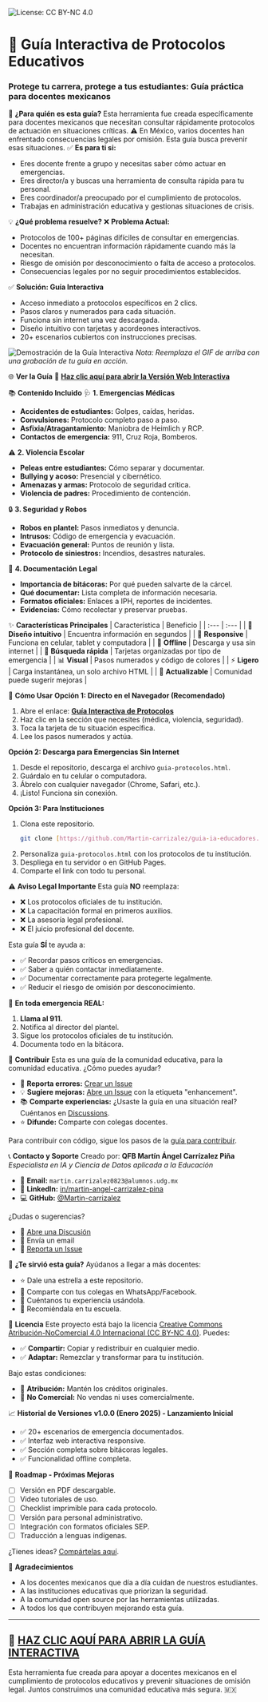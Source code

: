 ![License: CC BY-NC 4.0](https://img.shields.io/badge/License-CC%20BY--NC%204.0-lightgrey.svg)

# 🚨 Guía Interactiva de Protocolos Educativos
### Protege tu carrera, protege a tus estudiantes: Guía práctica para docentes mexicanos

🎯 **¿Para quién es esta guía?**
Esta herramienta fue creada específicamente para docentes mexicanos que necesitan consultar rápidamente protocolos de actuación en situaciones críticas.
⚠️ En México, varios docentes han enfrentado consecuencias legales por omisión. Esta guía busca prevenir esas situaciones.
✅ **Es para ti si:**
- Eres docente frente a grupo y necesitas saber cómo actuar en emergencias.
- Eres director/a y buscas una herramienta de consulta rápida para tu personal.
- Eres coordinador/a preocupado por el cumplimiento de protocolos.
- Trabajas en administración educativa y gestionas situaciones de crisis.


💡 **¿Qué problema resuelve?**
❌ **Problema Actual:**
- Protocolos de 100+ páginas difíciles de consultar en emergencias.
- Docentes no encuentran información rápidamente cuando más la necesitan.
- Riesgo de omisión por desconocimiento o falta de acceso a protocolos.
- Consecuencias legales por no seguir procedimientos establecidos.

✅ **Solución: Guía Interactiva**

- Acceso inmediato a protocolos específicos en 2 clics.
- Pasos claros y numerados para cada situación.
- Funciona sin internet una vez descargada.
- Diseño intuitivo con tarjetas y acordeones interactivos.
- 20+ escenarios cubiertos con instrucciones precisas.

![Demostración de la Guía Interactiva](https://media.giphy.com/media/v1.Y2lkPTc5MGI3NjExb3NqejlxN2hicXd5bzZlM3Z5cnZyZnZpd2s4NHc4dnBldDBoM2dyaCZlcD12MV9pbnRlcm5hbF9naWZfYnlfaWQmY3Q9Zw/3o7bu3XilJ5BOiSGic/giphy.gif)
*Nota: Reemplaza el GIF de arriba con una grabación de tu guía en acción.*


🌐 **Ver la Guía**
📖 **[Haz clic aquí para abrir la Versión Web Interactiva](https://martin-carrizalez.github.io/guia-ia-educadores/guia-protocolos.html)**


📚 **Contenido Incluido**
🩺 **1. Emergencias Médicas**

- **Accidentes de estudiantes:** Golpes, caídas, heridas.
- **Convulsiones:** Protocolo completo paso a paso.
- **Asfixia/Atragantamiento:** Maniobra de Heimlich y RCP.
- **Contactos de emergencia:** 911, Cruz Roja, Bomberos.

⚠️ **2. Violencia Escolar**

- **Peleas entre estudiantes:** Cómo separar y documentar.
- **Bullying y acoso:** Presencial y cibernético.
- **Amenazas y armas:** Protocolo de seguridad crítica.
- **Violencia de padres:** Procedimiento de contención.

🔒 **3. Seguridad y Robos**

- **Robos en plantel:** Pasos inmediatos y denuncia.
- **Intrusos:** Código de emergencia y evacuación.
- **Evacuación general:** Puntos de reunión y lista.
- **Protocolo de siniestros:** Incendios, desastres naturales.

📝 **4. Documentación Legal**

- **Importancia de bitácoras:** Por qué pueden salvarte de la cárcel.
- **Qué documentar:** Lista completa de información necesaria.
- **Formatos oficiales:** Enlaces a IPH, reportes de incidentes.
- **Evidencias:** Cómo recolectar y preservar pruebas.


✨ **Características Principales**
| Característica | Beneficio |
| :--- | :--- |
| 🎨 **Diseño intuitivo** | Encuentra información en segundos |
| 📱 **Responsive** | Funciona en celular, tablet y computadora |
| 🔌 **Offline** | Descarga y usa sin internet |
| 🎯 **Búsqueda rápida** | Tarjetas organizadas por tipo de emergencia |
| 📊 **Visual** | Pasos numerados y código de colores |
| ⚡ **Ligero** | Carga instantánea, un solo archivo HTML |
| 🔄 **Actualizable** | Comunidad puede sugerir mejoras |

🚀 **Cómo Usar**
**Opción 1: Directo en el Navegador (Recomendado)**

1.  Abre el enlace: **[Guía Interactiva de Protocolos](https://martin-carrizalez.github.io/guia-ia-educadores/guia-protocolos.html)**
2.  Haz clic en la sección que necesites (médica, violencia, seguridad).
3.  Toca la tarjeta de tu situación específica.
4.  Lee los pasos numerados y actúa.

**Opción 2: Descarga para Emergencias Sin Internet**

1.  Desde el repositorio, descarga el archivo `guia-protocolos.html`.
2.  Guárdalo en tu celular o computadora.
3.  Ábrelo con cualquier navegador (Chrome, Safari, etc.).
4.  ¡Listo! Funciona sin conexión.

**Opción 3: Para Instituciones**

1.  Clona este repositorio.
    ```bash
    git clone [https://github.com/Martin-carrizalez/guia-ia-educadores.git](https://github.com/Martin-carrizalez/guia-ia-educadores.git)
    ```
2.  Personaliza `guia-protocolos.html` con los protocolos de tu institución.
3.  Despliega en tu servidor o en GitHub Pages.
4.  Comparte el link con todo tu personal.

⚠️ **Aviso Legal Importante**
Esta guía **NO** reemplaza:

- ❌ Los protocolos oficiales de tu institución.
- ❌ La capacitación formal en primeros auxilios.
- ❌ La asesoría legal profesional.
- ❌ El juicio profesional del docente.

Esta guía **SÍ** te ayuda a:

- ✅ Recordar pasos críticos en emergencias.
- ✅ Saber a quién contactar inmediatamente.
- ✅ Documentar correctamente para protegerte legalmente.
- ✅ Reducir el riesgo de omisión por desconocimiento.

🚨 **En toda emergencia REAL:**

1.  **Llama al 911.**
2.  Notifica al director del plantel.
3.  Sigue los protocolos oficiales de tu institución.
4.  Documenta todo en la bitácora.


🤝 **Contribuir**
Esta es una guía de la comunidad educativa, para la comunidad educativa.
¿Cómo puedes ayudar?

- 🐛 **Reporta errores:** [Crear un Issue](https://github.com/Martin-carrizalez/guia-ia-educadores/issues/new/choose)
- 💡 **Sugiere mejoras:** [Abre un Issue](https://github.com/Martin-carrizalez/guia-ia-educadores/issues/new/choose) con la etiqueta "enhancement".
- 📚 **Comparte experiencias:** ¿Usaste la guía en una situación real? Cuéntanos en [Discussions](https://github.com/Martin-carrizalez/guia-ia-educadores/discussions).
- ⭐ **Difunde:** Comparte con colegas docentes.

Para contribuir con código, sigue los pasos de la [guía para contribuir](CONTRIBUTING.md).

📞 **Contacto y Soporte**
Creado por:
**QFB Martín Ángel Carrízalez Piña**
*Especialista en IA y Ciencia de Datos aplicada a la Educación*

- 📧 **Email:** `martin.carrizalez0823@alumnos.udg.mx`
- 💼 **LinkedIn:** [in/martin-angel-carrizalez-pina](https://www.linkedin.com/in/martin-angel-carrizalez-pina-b55475371/)
- 💻 **GitHub:** [@Martin-carrizalez](https://github.com/Martin-carrizalez)

¿Dudas o sugerencias?

- 💬 [Abre una Discusión](https://github.com/Martin-carrizalez/guia-ia-educadores/discussions)
- 📧 Envía un email
- 🐛 [Reporta un Issue](https://github.com/Martin-carrizalez/guia-ia-educadores/issues/new/choose)


🌟 **¿Te sirvió esta guía?**
Ayúdanos a llegar a más docentes:

- ⭐ Dale una estrella a este repositorio.
- 🔄 Comparte con tus colegas en WhatsApp/Facebook.
- 💬 Cuéntanos tu experiencia usándola.
- 📢 Recomiéndala en tu escuela.


📄 **Licencia**
Este proyecto está bajo la licencia [Creative Commons Atribución-NoComercial 4.0 Internacional (CC BY-NC 4.0)](LICENSE).
Puedes:

- ✅ **Compartir:** Copiar y redistribuir en cualquier medio.
- ✅ **Adaptar:** Remezclar y transformar para tu institución.

Bajo estas condiciones:

- 👤 **Atribución:** Mantén los créditos originales.
- 🚫 **No Comercial:** No vendas ni uses comercialmente.

📈 **Historial de Versiones**
**v1.0.0 (Enero 2025) - Lanzamiento Inicial**

- ✅ 20+ escenarios de emergencia documentados.
- ✅ Interfaz web interactiva responsive.
- ✅ Sección completa sobre bitácoras legales.
- ✅ Funcionalidad offline completa.


🎯 **Roadmap - Próximas Mejoras**

- [ ] Versión en PDF descargable.
- [ ] Video tutoriales de uso.
- [ ] Checklist imprimible para cada protocolo.
- [ ] Versión para personal administrativo.
- [ ] Integración con formatos oficiales SEP.
- [ ] Traducción a lenguas indígenas.

¿Tienes ideas? [Compártelas aquí](https://github.com/Martin-carrizalez/guia-ia-educadores/issues/new/choose).

💖 **Agradecimientos**

- A los docentes mexicanos que día a día cuidan de nuestros estudiantes.
- A las instituciones educativas que priorizan la seguridad.
- A la comunidad open source por las herramientas utilizadas.
- A todos los que contribuyen mejorando esta guía.


---

## 🚨 **[HAZ CLIC AQUÍ PARA ABRIR LA GUÍA INTERACTIVA](https://martin-carrizalez.github.io/guia-ia-educadores/guia-protocolos.html)**
Esta herramienta fue creada para apoyar a docentes mexicanos en el cumplimiento de protocolos educativos y prevenir situaciones de omisión legal. Juntos construimos una comunidad educativa más segura. 🇲🇽
